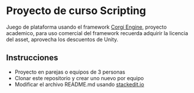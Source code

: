 # Proyecto de curso Scripting

Juego de plataforma usando el framework [Corgi Engine](https://corgi-engine-docs.moremountains.com/), proyecto academico, para uso comercial del framework recuerda adquirir la licencia del asset, aprovecha los descuentos de Unity.

## Instrucciones

- Proyecto en parejas o equipos de 3 personas
- Clonar este repositorio y crear uno nuevo por equipo
- Modificar el archivo README.md usando [stackedit.io](https://stackedit.io/app#)